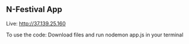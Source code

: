 ## N-Festival App

Live: http://37.139.25.160

To use the code: Download files and run nodemon app.js in your terminal
